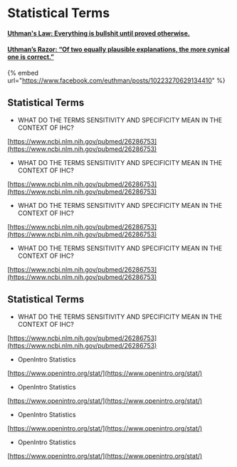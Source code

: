 # Statistical Terms

#### [Uthman's Law: Everything is bullshit until proved otherwise.](https://www.facebook.com/euthman/posts/10223270629134410)

#### [Uthman’s Razor: “Of two equally plausible explanations, the more cynical one is correct.”](https://www.facebook.com/euthman/posts/10223270629134410)

{% embed url="https://www.facebook.com/euthman/posts/10223270629134410" %}



## Statistical Terms

* WHAT DO THE TERMS SENSITIVITY AND SPECIFICITY MEAN IN THE CONTEXT OF IHC?

[https://www.ncbi.nlm.nih.gov/pubmed/26286753](https://www.ncbi.nlm.nih.gov/pubmed/26286753)

* WHAT DO THE TERMS SENSITIVITY AND SPECIFICITY MEAN IN THE CONTEXT OF IHC?

[https://www.ncbi.nlm.nih.gov/pubmed/26286753](https://www.ncbi.nlm.nih.gov/pubmed/26286753)

* WHAT DO THE TERMS SENSITIVITY AND SPECIFICITY MEAN IN THE CONTEXT OF IHC?

[https://www.ncbi.nlm.nih.gov/pubmed/26286753](https://www.ncbi.nlm.nih.gov/pubmed/26286753)

* WHAT DO THE TERMS SENSITIVITY AND SPECIFICITY MEAN IN THE CONTEXT OF IHC?

[https://www.ncbi.nlm.nih.gov/pubmed/26286753](https://www.ncbi.nlm.nih.gov/pubmed/26286753)

## Statistical Terms

* WHAT DO THE TERMS SENSITIVITY AND SPECIFICITY MEAN IN THE CONTEXT OF IHC?

[https://www.ncbi.nlm.nih.gov/pubmed/26286753](https://www.ncbi.nlm.nih.gov/pubmed/26286753)

* OpenIntro Statistics

[https://www.openintro.org/stat/](https://www.openintro.org/stat/)

* OpenIntro Statistics

[https://www.openintro.org/stat/](https://www.openintro.org/stat/)

* OpenIntro Statistics

[https://www.openintro.org/stat/](https://www.openintro.org/stat/)

* OpenIntro Statistics

[https://www.openintro.org/stat/](https://www.openintro.org/stat/)

